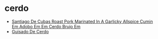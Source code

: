 # cerdo

 * [Santiago De Cubas Roast Pork Marinated In A Garlicky Allspice Cumin Em Adobo Em Em Cerdo Brujo Em](../index/s/santiago-de-cubas-roast-pork-marinated-in-a-garlicky-allspice-cumin-em-adobo-em-em-cerdo-brujo-em-51203240.json)
 * [Guisado De Cerdo](../index/g/guisado-de-cerdo.json)
